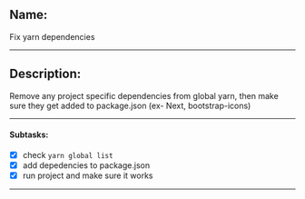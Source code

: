 ## Name:
Fix yarn dependencies

---
## Description:
Remove any project specific dependencies from global yarn, then make sure they get added to package.json (ex- Next, bootstrap-icons)

---
#### Subtasks:
- [x] check `yarn global list`
- [x] add depedencies to package.json
- [x] run project and make sure it works

---